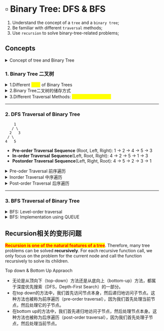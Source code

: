 # ▫ Binary Tree: DFS & BFS

1. Understand the concept of a `tree` and a `binary tree`;
2. Be familiar with different `traversal` methods;
3. Use `recursion` to solve binary-tree-related problems;



## Concepts

<details>

<summary>Concept of tree and Binary Tree</summary>

<mark style="background-color:orange;">**Tree**</mark> - Key properties of trees include:

* **Root:** The root is the node in the tree where no other nodes point to it. There is only one root in a tree.
* **Parent Node:** A node which has one or more child nodes.
* **Child Node:** A node which is a descendant of another node.
* **Sibling Nodes:** Nodes which have the same parent node.
* **Leaf Node (or Terminal Node):** A node which has no children.
* **Internal Node:** A node which has at least one child (i.e., it is not a leaf node).
* **Degree of a Node:** The total number of children of a node.
* **Level:** The level of a node is defined by 1 + (the number of connections between the node and the root).
* <mark style="color:yellow;">**Height of a Tree:**</mark> The maximum level of any node in the tree.

```
最长路径是 A-B-E-G，有3步，所以树的高度height为3。
    A
   / \
  B   C
 / \   \
D   E   F
     \
      G
```

<mark style="color:yellow;">**Binary Tree**</mark>

A binary tree is a type of tree in which each node has at most two children, referred to as the left child and the right child.

The binary tree is the basis for many tree-like data structures including the binary search tree, the heap, and the B-tree. These trees allow for efficient lookup and update operations, and they're used in many algorithms and applications, including the implementation of databases and file systems.

</details>

### 1. Binary Tree 二叉树

<details>

<summary>1.Different <mark style="color:yellow;">Kind</mark> of Binary Trees</summary>

Key properties of binary trees include:

* <mark style="color:orange;">**Full Binary Tree 满二叉树**</mark><mark style="color:blue;">**:**</mark> A Binary Tree is full if every node has 0 or 2 children.
  * **每一个非叶子节点都有两个子节点**

```
    A
   / \
  B   C
 / \ / \
D  E F  G
```

* <mark style="color:orange;">**Complete Binary Tree 完全二叉树**</mark>
  * A Binary Tree is complete if all levels are completely filled except possibly the last level, which is filled from left to right.&#x20;
  * <mark style="color:yellow;">**条件1： 除了底层节点可能没填满**</mark>，其余每层的节点数都达到最大值&#x20;
  * <mark style="color:yellow;">**条件2**</mark>：<mark style="color:yellow;">**底层的节点**</mark>集中在改层<mark style="color:yellow;">**最左边**</mark>的若干位置

```
所有的层（除了最后一层）都被完全填充，且所有节点都尽可能地向左侧靠拢
    A
   / \
  B   C    => 完全二叉树 complete binary tree
 / \ / 
D  E F 

    A
   / \
  B   C  => 非完全二叉树 因为最后一层f靠right not left
 / \   \ 
D  E    F  
```

* <mark style="color:orange;">**Balanced Binary Tree**</mark>** **<mark style="color:purple;">**-- 与height相关**</mark>
  * A binary tree is balanced if the <mark style="color:yellow;">**tree height =**</mark> <mark style="color:yellow;">**log(n)**</mark> where n is the number of nodes.
  * 又称为AVL树 &#x20;

<pre><code>    5
   / \
  3   6
 / \   \
1   4   8
root 5: 左右子树高度都为2，高度差为0；
root 3: 左右子树高度分别为1和1，高度差为0；
root 6: 左右子树高度分别为0和1，高度差为1。
其余节点为叶子节点，左右子树高度都为0。
因此，这是一棵平衡二叉树。

    5
   / \
  3   6
 / \   \
1   4   8
         \
          9
<strong>如果我们在节点8的右侧再添加一个节点9
</strong><strong>这时，节点6的左右子树高度分别为0和2，高度差为2，
</strong><strong>所以这棵树就不再是平衡二叉树
</strong></code></pre>

*   <mark style="color:orange;">**Binary Search Tree (BST) 二叉搜索树**</mark>** **<mark style="color:purple;">**-- have value at tree node节点带数值**</mark>

    * **如果左子树left subtree 不空，则left sub tree的所有节点的值**<mark style="color:yellow;">**均**</mark>** < 根节点root的值**
    * **如果右子树right subtree不空，则right sub tree的所有节点的值**<mark style="color:yellow;">**均**</mark>** > 根节点root的值**



    ```
         8
       /   \
      3     10
     / \      \
    1   6      14  => BST
       / \     / 
      4   7   13  
      
      
    根节点8的左子树中的所有节点的值（包括4，1，和10）都应该小于8。
    根节点8的右子树中的所有节点的值（包括9，2，和11）都应该大于8。
         8
       /   \
      4     9     => 非BST: 
     / \   / \    => left: 10不满足<8 
    1   10 2  11  => right: 2不满足>8
    ```

</details>

<details>

<summary>2.Binary Tree二叉树的储存方式</summary>

```java
// Definition of Tree in LeetCode
// Definition for a binary tree node.
 public class TreeNode {
      // fields
      int val;
      TreeNode left;
      TreeNode right;
      
      // constructers
      TreeNode() {}
      TreeNode(int val) { 
            this.val = val; 
      }
      TreeNode(int val, TreeNode left, TreeNode right) {
          this.val = val;
          this.left = left;
          this.right = right;
      }
  }
```



</details>

<details>

<summary>3.Different Traversal Methods: <mark style="color:yellow;">DFS and BFS的区别</mark></summary>

<mark style="color:yellow;">**总的来说，前序、中序和后序遍历是深度优先遍历的特例**</mark>，它们都是先访问深度较深的节点，然后再回溯访问兄弟节点；而广度优先遍历则是先访问深度较浅的节点，也就是先访问同一层的兄弟节点，然后再访问下一层的节点。

**Depth-First Search (DFS)** and **Breadth-First Search (BFS)** are two common traversal methods for graphs and trees.

* <mark style="color:yellow;">**Depth-First Search**</mark><mark style="color:yellow;">:</mark> DFS starts at the root and explores as far as possible along each branch before backtracking. In the context of a tree traversal, DFS can be further classified into preorder, in-order, and postorder traversal.
  * <mark style="color:red;">**Pre-order**</mark>** Traversal**: The visit order is "Root -> Left Subtree -> Right Subtree".
    * top down&#x20;
  * <mark style="color:red;">**In-order**</mark>** Traversal**: The visit order is "Left Subtree -> Root -> Right Subtree".
  * <mark style="color:red;">**Post-order**</mark>** Traversal**: The visit order is "Left Subtree -> Right Subtree -> Root".
    * bottom up
* <mark style="color:yellow;">**Breadth-First Search**</mark><mark style="color:yellow;">:</mark> BFS starts at the root and visits nodes in a level by level manner (i.e., visiting each node on a level before going to a lower level). All nodes are self first visited before all of their successors.

In summary, preorder, in-order, and postorder traversals are special cases of depth-first search, where nodes are visited first in the deeper part of the tree and then backtracked to visit sibling nodes. Breadth-first search, on the other hand, visits nodes at shallower depths first, i.e., it visits sibling nodes on the same level before moving to the next level.

***

</details>

***

### 2. DFS Traversal of Binary Tree

```
    1
   / \
  2   3
 / \
4   5
```

* **Pre-order Traversal** **Sequence** (Root, Left, Right): 1 -> 2 -> 4 -> 5 -> 3
* **In-order Traversal** **Sequence**(Left, Root, Right): 4 -> 2  -> 5 -> 1 -> 3
* **Postorder Traversal** **Sequence**(Left, Right, Root): 4  -> 5  -> 2  -> 3 -> 1

<details>

<summary>Pre-oder Traversal 前序遍历</summary>

[Pre-order Traversal](https://leetcode.com/explore/learn/card/data-structure-tree/134/traverse-a-tree/992/#pre-order-traversal): root-> left subtree -> right subtree

* <mark style="color:orange;">**Algorithm -- recursion**</mark>
  * visit the root node (add  the value to the result list )
  * pre-order traversal of left subtree&#x20;
  * pre-order traversal of right subtree
* <mark style="color:orange;">**How to assume the subproblem have been solved?**</mark>
  * In the code, when we call `preorderHelper(root.left, result)` and `preorderHelper(root.right, result)`, we are essentially assuming that we know how to preorder traverse `root.left` and `root.right`. We combine the solutions to these two sub-problems with the visit to the root node to form the solution to the original problem.
  * So, through recursion, we break down a large problem into smaller ones, assume that the smaller problems have been solved, and then combine the solutions to these smaller problems to solve the larger problem. This is the essence of recursion.

<pre class="language-java" data-line-numbers><code class="lang-java">// Recursion
// 1. determine the params &#x26; return type
// 2. determine the single layer logic
// 3. determine the termination condition

class Solution {
    public List&#x3C;Integer> preorderTraversal(TreeNode root) {
        List&#x3C;Integer> result = new ArrayList&#x3C;>();
        preOrderHelper(root, result);
        return result;
    }
    
    // preOrderHelper: recursion function
    // 1. pamas和return值：参数为树的root和result arrayList，无返回值
    private void preOrderHelper(TreeNode root, List&#x3C;Integer> result) {
        // 3. termination condition: current root is null, end recursion
        if (root == null) {
            return;
        }
        // 2. single layer logic: visit the root, preorder left and right
        // 确定单层递归的逻辑：先访问当前节点，然后访问左子树，最后访问右子树
        result.add(<a data-footnote-ref href="#user-content-fn-1">root.val</a>); //注意是value not the root self
        preOrderHelper(root.left, <a data-footnote-ref href="#user-content-fn-2">result</a>);
        preOrderHelper(root.right, <a data-footnote-ref href="#user-content-fn-3">result</a>);
    }
}
</code></pre>

<mark style="color:orange;">**Algorithm: Stack**</mark>

* Create an empty stack and <mark style="color:yellow;">**push the root node to the stack.**</mark>
* Run a loop until the stack is empty. In each iteration:
  * Pop a node from the stack and add its value to the result list.
  * If the popped node has a right child, push the right child to the stack.
  * If the popped node has a left child, push the left child to the stack.
* The reason we <mark style="color:yellow;">**push the right child before the left child**</mark> is that we want the left child to be processed first (since the stack is a <mark style="color:red;">**LIFO**</mark> structure).

```java

public List<Integer> preorderTraversal(TreeNode root) {
    List<Integer> result = new ArrayList<>();
    Stack<TreeNode> stack = new Stack<>();
    
    if (root != null) {
        stack.push(root);
    }

    while (!stack.isEmpty()) {
        TreeNode node = stack.pop();
        result.add(node.val);

        if (node.right != null) {
            stack.push(node.right);
        }

        if (node.left != null) {
            stack.push(node.left);
        }
    }

    return result;
}
```

</details>

<details>

<summary>Inorder Traversal 中序遍历</summary>

[In-order Traversal](https://leetcode.com/explore/learn/card/data-structure-tree/134/traverse-a-tree/992/#in-order-traversal): left subtree -> root -> right subtree

* <mark style="color:orange;">**Algorithm**</mark>
  1. In-order traversal of left subtree
  2. Visit the root node
  3. In-order traversal of right subtree

<!---->

* <mark style="color:orange;">**How to assume the subproblem have been solved?**</mark>
  * In the code, when we call `inorderHelper(root.left, result)` and `inorderHelper(root.right, result)`, we are essentially assuming that we know how to in-order traverse `root.left` and `root.right`.
  * We first solve the subproblem of in-order traversing the left subtree (which will recursively break down into smaller and smaller left subtrees until reaching a leaf node), then we visit the root node, and finally, we solve the subproblem of in-order traversing the right subtree (which will also recursively break down into smaller and smaller right subtrees until reaching a leaf node).
  * These three steps combined form the solution to the original problem. So, through recursion, we break down a large problem into smaller ones, assume that the smaller problems have been solved, and then combine the solutions to these smaller problems to solve the larger problem. This is the essence of recursion.

```java
// Recursion
// 1. determine the params & return type
// 2. determine the single layer logic -- assume sub-problem solved -- 归纳
// 3. determine the termination condition 
class Solution {
    public List<Integer> inorderTraversal(TreeNode root) {
        List<Integer> result = new ArrayList<>();
        inorderHelper(root, result);
        return result;
    }
    
    // preOrderHelper: recursion function
    // 1. pamas和return值：参数为树的root和result arrayList，无返回值
    private void inorderHelper(TAreeNode root, List<Integer> result) {
        // 3. termination condition: current root is null, end recursion
        if (root == null) {
            return;
        }
        // 2. single layer logic: inorder left, visit the root, inorder right
        // 确定单层递归的逻辑：先访问左子树，然后访问当前节点，最后访问右子树
        inorderHelper(root.left, result);
        result.add(root.val);
        inorderHelper(root.right, result);
    }
}
```

<mark style="color:orange;">**Algorithm: stack**</mark>

* Create an empty stack.
* Initialize a pointer to the root node, let's call it `curr`.
* Run a loop until `curr` is null and the stack is not empty. In each iteration:
  * If `curr` is not null, push `curr` to the stack and move `curr` to its left child.
  * If `curr` is null, pop the top node from the stack, add its value to the result list and make `curr` point to the popped node's right child.
* This algorithm ensures that we first reach the leftmost node (the smallest element in a BST), process it, then go to its right subtree and repeat the process.

```java
// Some code
public List<Integer> inorderTraversal(TreeNode root) {
    List<Integer> result = new ArrayList<>();
    Stack<TreeNode> stack = new Stack<>();
    TreeNode curr = root;

    while (curr != null || !stack.isEmpty()) {
        while (curr != null) {
            stack.push(curr);
            curr = curr.left;
        }

        curr = stack.pop();
        result.add(curr.val);
        curr = curr.right;
    }

    return result;
}
```

</details>

<details>

<summary> Post-order Traversal 后序遍历</summary>

[Post-order Traversal](https://leetcode.com/explore/learn/card/data-structure-tree/134/traverse-a-tree/992/#post-order-traversal): left subtree ->  right subtree -> root

* Algorithm:
  1. Post-order traversal of left subtree
  2. Post-order traversal of right subtree
  3. Visit the root node
* How to assume the subproblem have been solved?
* In the code, when we call `postorderHelper(root.left, result)` and `postorderHelper(root.right, result)`, we are essentially assuming that we know how to post-order traverse `root.left` and `root.right`.
* We first solve the subproblem of post-order traversing the left subtree (which will recursively break down into smaller and smaller left subtrees until reaching a leaf node), then we solve the subproblem of post-order traversing the right subtree (which will also recursively break down into smaller and smaller right subtrees until reaching a leaf node), and finally, we visit the root node.
* These three steps combined form the solution to the original problem. So, through recursion, we break down a large problem into smaller ones, assume that the smaller problems have been solved, and then combine the solutions to these smaller problems to solve the larger problem. This is the essence of recursion.

```java
// Recursion
// 1. determine the params & return type
// 2. determine the single layer logic
// 3. determine the termination condition
class Solution {
    public List<Integer> postorderTraversal(TreeNode root) {
        List<Integer> result = new ArrayList<>();
        postorderHelper(root, result);
        return result;
    }
    
    // preOrderHelper: recursion function
    // 1. pamas和return值：参数为树的root和result arrayList，无返回值
    private void postorderHelper(TreeNode root, List<Integer> result) {
        // 3. termination condition: current root is null, end recursion
        if (root == null) {
            return;
        }
        // 2. single layer logic: postorder left, postorder right, visit the root
        // 确定单层递归的逻辑：先访问左子树，然后访问右子树，最后访问当前节点
        postorderHelper(root.left, result);
        postorderHelper(root.right, result);
        result.add(root.val);
    }
}
```

Algorithm: Stack

* **Create an empty stack and push the root node to the stack. => same as preorder**
* Create an empty output list <mark style="color:yellow;">**(LinkedList)**</mark> to store the result.
* Run a loop until the stack is empty. In each iteration:
  * Pop a node from the stack and add its value to the front of the result list.
  * If the popped node has a left child, push it to the stack.
  * If the popped node has a right child, push it to the stack.
* The reason we add nodes to the front of the result list is that we want to reverse the order of traversal which would otherwise be root, right, left. Also, we push left child before the right child because we want the right child to be processed first.

```java
// Some code
public List<Integer> postorderTraversal(TreeNode root) {
    LinkedList<Integer> result = new LinkedList<>();
    Stack<TreeNode> stack = new Stack<>();
    
    if (root != null) {
        stack.push(root);
    }

    while (!stack.isEmpty()) {
        TreeNode node = stack.pop();
        result.addFirst(node.val);

        if (node.left != null) {
            stack.push(node.left);
        }

        if (node.right != null) {
            stack.push(node.right);
        }
    }

    return result;
}
```

</details>

***

### 3.  BFS Traversal of Binary Tree

<details>

<summary>BFS: Level-order traversal </summary>

BFS: traverse the tree level by level.

Algorithm: algorithm starts with a root node and visit the node itself first. Then traverse its neighbors, traverse its second level neighbors, traverse its third level neighbors, so on and so forth. When we do breadth-first search in a tree, the order of the nodes we visited is in level order.

```
       1
      / \
     2   3
    / \ / \
   4  5 6  7
```

The sequence of nodes visited in a breadth-first search (BFS), or level-order traversal, would be:

```
1 -> 2 -> 3 -> 4 -> 5 -> 6 -> 7
```

Here's how BFS would work:

1. Start with the root node (1). Add it to the queue.
2. Remove the first node in the queue (1), visit it, and add its children (2 and 3) to the queue.
3. Remove the first node in the queue (2), visit it, and add its children (4 and 5) to the queue.
4. Remove the first node in the queue (3), visit it, and add its children (6 and 7) to the queue.
5. Remove the first node in the queue (4), visit it. It has no children, so we don't add anything to the queue.
6. Remove the first node in the queue (5), visit it. It has no children, so we don't add anything to the queue.
7. Remove the first node in the queue (6), visit it. It has no children, so we don't add anything to the queue.
8. Remove the first node in the queue (7), visit it. It has no children, so we don't add anything to the queue.
9. The queue is now empty, so the BFS is complete.

As you can see, BFS visits all the nodes at each level before moving on to the next level, going from left to right.



</details>

<details>

<summary>BFS:  Implementation using QUEUE</summary>

<pre><code>        3
      /   \
     9     20
    /      / \
   8      15  7
<strong>Input: root = [3,9,20,8,null,15,7]
</strong><strong>Output: [[3],[9,20],[8,15,7]]
</strong></code></pre>

Algorithm:

1. Create an empty queue and <mark style="color:yellow;">enqueue the root node.</mark>
2. <mark style="color:yellow;">While the queue is not empty</mark>, do the following:
   * <mark style="color:green;">Determine the current level size</mark> (i.e., number of nodes in the queue).
   * For each node in the current level:
     * <mark style="color:green;">**Dequeue the node**</mark> from the queue.
     * Add the value of the node to the current level's list of values.
     * If the node has a left child, enqueue the left child.
     * If the node has a right child, enqueue the right child.
   * Add the current level's list of values to the list of all levels.

```java
class Solution {
    public List<List<Integer>> levelOrder(TreeNode root) {
        List<List<Integer>> result = new LinkedList<>();

        // If the root node is null, return the empty list
        if (root == null) {
            return result;
        }

        // Step 1: Create an empty queue and enqueue the root node
        Queue<TreeNode> queue = new LinkedList<>();
        queue.add(root);

        // Step 2: Loop while the queue is not empty
        while (!queue.isEmpty()) {
            // Determine the current level size (i.e., number of nodes in the queue)
            int size = queue.size();
            List<Integer> subLevel = new LinkedList<>(); // Store the values of the current level

            // For each node in the current level
            for (int i = 0; i < size; i++) {
                // Dequeue the node from the queue
                TreeNode currentRoot = queue.poll();

                // Add the value of the node to the current level's list of values
                subLevel.add(currentRoot.val);

                // If the node has a left child, enqueue the left child
                if (currentRoot.left != null) {
                    queue.add(currentRoot.left);
                }

                // If the node has a right child, enqueue the right child
                if (currentRoot.right != null) {
                    queue.add(currentRoot.right);
                }
            }

            // Add the current level's list of values to the list of all levels
            result.add(subLevel);
        }

        return result;
    }
}
```

</details>

## Recursion相关的变形问题

<mark style="color:red;">**Recursion is one of the natural features of a tree**</mark>. Therefore, many tree problems can be solved **recursively**. For each recursive function call, we only focus on the problem for the current node and call the function recursively to solve its children.

Top down & Bottom Up Appraoch

* 无论是从顶向下（top-down）方法还是从底向上（bottom-up）方法，都属于深度优先搜索（DFS，Depth-First Search）的一部分。
* 在top down的方法中，我们首先访问节点本身，然后递归地访问子节点。这种方法也被称为前序遍历（pre-order traversal），因为我们首先处理当前节点，然后处理它的子节点。
* 在bottom up的方法中，我们首先递归地访问子节点，然后处理节点本身。这种方法也被称为后序遍历（post-order traversal），因为我们首先处理子节点，然后处理当前节点。

[^1]: 

[^2]: There's no need to specify the type (`List<Integer>`) when passing `result` into `preOrderHelper`.

[^3]: There's no need to specify the type (`List<Integer>`) when passing `result` into `preOrderHelper`.
